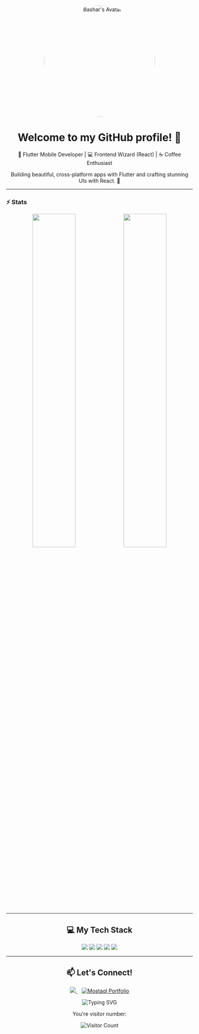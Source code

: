 <div align="center">
  <div style="display: flex; align-items: center; justify-content: center; gap: 20px;">
    <img src="https://i.pinimg.com/736x/c7/40/b0/c740b0fffab90d742c4b938943271654.jpg" width="300" alt="Bashar's Avatar" style="border-radius: 50%;" />
  </div>
  <h1>Welcome to my GitHub profile! 👋</h1>
  <p>🚀 Flutter Mobile Developer | 💻 Frontend Wizard (React) | ☕ Coffee Enthusiast</p>
  <p>Building beautiful, cross-platform apps with Flutter and crafting stunning UIs with React. 💙</p>
</div>

---

### ⚡ Stats 

<p align="center">
  <img src="https://github-readme-stats.vercel.app/api?username=dir-Savage&show_icons=true&theme=tokyonight" width="48%">
  <img src="https://github-readme-streak-stats.herokuapp.com/?user=dir-Savage&theme=tokyonight" width="48%">
</p>



---

<div align="center">
  <h2>💻 My Tech Stack</h2>
  <p>
    <img src="https://img.shields.io/badge/Dart-0175C2?style=for-the-badge&logo=dart&logoColor=white" />
    <img src="https://img.shields.io/badge/Flutter-02569B?style=for-the-badge&logo=flutter&logoColor=white" />
    <img src="https://img.shields.io/badge/React-61DAFB?style=for-the-badge&logo=react&logoColor=black" />
    <img src="https://img.shields.io/badge/JavaScript-F7DF1E?style=for-the-badge&logo=javascript&logoColor=black" />
    <img src="https://img.shields.io/badge/Firebase-FFCA28?style=for-the-badge&logo=firebase&logoColor=black" />
  </p>
</div>

---


<div align="center">
  <h2>📫 Let's Connect!</h2>
  <p>
    <a href="https://discord.gg/4VcDy799">
      <img src="https://img.shields.io/badge/Discord-7289DA?style=for-the-badge&logo=discord&logoColor=white" />
    </a>
    &nbsp;&nbsp;
    <a href="https://mostaql.com/u/basharr_1/portfolio">
      <img src="https://img.shields.io/badge/Mostaql-00B4FF?style=for-the-badge&logo=freelancer&logoColor=white" alt="Mostaql Portfolio" />
    </a>
  </p>
</div>

<div align="center">
  <p>
    <img src="https://readme-typing-svg.herokuapp.com?font=Fira+Code&size=20&duration=4000&pause=1000&color=00FF00&background=000000&center=true&vCenter=true&width=435&lines=Code+%3E+Sleep;Design+%3E+Debug;Repeat+%3E+Win" alt="Typing SVG" />
  </p>
</div>

<div align="center">
  <p>You're visitor number:</p>
  <img src="https://profile-counter.glitch.me/Bashar/count.svg" alt="Visitor Count" />
</div>
